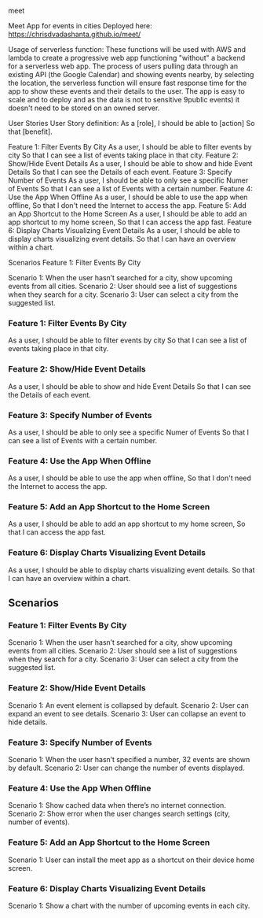meet

Meet App for events in cities Deployed here: https://chrisdvadashanta.github.io/meet/

Usage of serverless function: These functions will be used with AWS and lambda to create a progressive web app functioning "without" a backend for a serverless web app. The process of users pulling data through an existing API (the Google Calendar) and showing events nearby, by selecting the location, the serverless function will ensure fast response time for the app to show these events and their details to the user. The app is easy to scale and to deploy and as the data is not to sensitive 9public events) it doesn't need to be stored on an owned server.

User Stories User Story definition: As a [role], I should be able to [action] So that [benefit].

Feature 1: Filter Events By City As a user, I should be able to filter events by city So that I can see a list of events taking place in that city. Feature 2: Show/Hide Event Details As a user, I should be able to show and hide Event Details So that I can see the Details of each event. Feature 3: Specify Number of Events As a user, I should be able to only see a specific Numer of Events So that I can see a list of Events with a certain number. Feature 4: Use the App When Offline As a user, I should be able to use the app when offline, So that I don't need the Internet to access the app. Feature 5: Add an App Shortcut to the Home Screen As a user, I should be able to add an app shortcut to my home screen, So that I can access the app fast. Feature 6: Display Charts Visualizing Event Details As a user, I should be able to display charts visualizing event details. So that I can have an overview within a chart.

Scenarios Feature 1: Filter Events By City

Scenario 1: When the user hasn’t searched for a city, show upcoming events from all cities. Scenario 2: User should see a list of suggestions when they search for a city. Scenario 3: User can select a city from the suggested list.

### Feature 1: Filter Events By City
As a user,
I should be able to filter events by city
So that I can see a list of events taking place in that city.
### Feature 2: Show/Hide Event Details
As a user,
I should be able to show and hide Event Details
So that I can see the Details of each event.
### Feature 3: Specify Number of Events
As a user,
I should be able to only see a specific Numer of Events
So that I can see a list of Events with a certain number.
### Feature 4: Use the App When Offline
As a user,
I should be able to use the app when offline,
So that I don't need the Internet to access the app.
### Feature 5: Add an App Shortcut to the Home Screen
As a user,
I should be able to add an app shortcut to my home screen,
So that I can access the app fast.
### Feature 6: Display Charts Visualizing Event Details
As a user,
I should be able to display charts visualizing event details.
So that I can have an overview within a chart.



## Scenarios						
### Feature 1: Filter Events By City						
Scenario 1: When the user hasn’t searched for a city, show upcoming events from all cities. 
Scenario 2: User should see a list of suggestions when they search for a city.
Scenario 3: User can select a city from the suggested list.
						
### Feature 2: Show/Hide Event Details
Scenario 1: An event element is collapsed by default. 
Scenario 2: User can expand an event to see details. 
Scenario 3: User can collapse an event to hide details.
						
### Feature 3: Specify Number of Events
Scenario 1: When the user hasn’t specified a number, 32 events are shown by default. 
Scenario 2: User can change the number of events displayed.
						
### Feature 4: Use the App When Offline
Scenario 1: Show cached data when there’s no internet connection.
Scenario 2: Show error when the user changes search settings (city, number of events).
						
### Feature 5: Add an App Shortcut to the Home Screen
Scenario 1: User can install the meet app as a shortcut on their device home screen.
						
### Feature 6: Display Charts Visualizing Event Details						
Scenario 1: Show a chart with the number of upcoming events in each city. 
					
				
	
